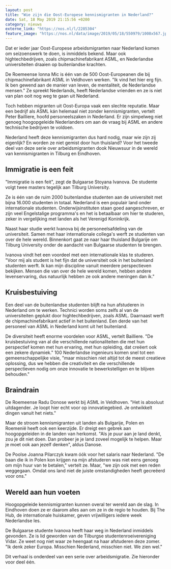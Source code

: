 ```yaml
---
layout: post
title: "Wie zijn die Oost-Europese kennismigranten in Nederland?"
date: Sat, 18 May 2019 21:15:56 +0200
category: nieuws
externe_link: "https://nos.nl/l/2285304"
feature_image: "https://nos.nl/data/image/2019/05/18/550979/1008x567.jpg"
---
```


<p>Dat er ieder jaar Oost-Europese arbeidsmigranten naar Nederland komen om seizoenswerk te doen, is inmiddels bekend. Maar ook hightechbedrijven, zoals chipmachinefabrikant ASML, en Nederlandse universiteiten draaien op buitenlandse krachten.</p>
<p>De Roemeense Ionna Mic is één van de 500 Oost-Europeanen die bij chipmachinefabrikant ASML in Veldhoven werken. "Ik vind het hier erg fijn. Ik ben gewend aan de manier van leven, de mentaliteit, de Nederlandse mensen." Ze spreekt Nederlands, heeft Nederlandse vrienden en ze is niet van plan ooit nog weg te gaan uit Nederland.</p>
<p>Toch hebben migranten uit Oost-Europa vaak een slechte reputatie. Maar een bedrijf als ASML kán helemaal niet zonder kennismigranten, vertelt Peter Bailliere, hoofd personeelszaken in Nederland. Er zijn simpelweg niet genoeg hoogopgeleide Nederlanders om aan de vraag bij ASML en andere technische bedrijven te voldoen.</p>
<p>Nederland heeft deze kennismigranten dus hard nodig, maar wie zijn zij eigenlijk? En worden ze niet gemist door hun thuisland? Voor het tweede deel van deze serie over arbeidsmigranten dook Nieuwsuur in de wereld van kennismigranten in Tilburg en Eindhoven.</p>
<h2>Immigratie is een feit</h2>
<p>"Immigratie is een feit", zegt de Bulgaarse Stoyana Ivanova. De studente volgt twee masters tegelijk aan Tilburg University.</p>
<p>Ze is één van de ruim 2000 buitenlandse studenten aan de universiteit met bijna 16.000 studenten in totaal. Nederland is een populair land onder internationale studenten. Onderwijsinstituten staan goed aangeschreven, er zijn veel Engelstalige programma's en het is betaalbaar om hier te studeren, zeker in vergelijking met landen als het Verenigd Koninkrijk.</p>
<p>Naast haar studie werkt Ivanova bij de personeelsafdeling van de universiteit. Samen met haar internationale collega's werft ze studenten van over de hele wereld. Binnenkort gaat ze naar haar thuisland Bulgarije om Tilburg University onder de aandacht van Bulgaarse studenten te brengen.</p>
<p>Ivanova vindt het een voordeel met een internationale klas te studeren. "Voor mij als student is het fijn dat de universiteit ook in het buitenland studenten werft. Ik kan mijn discipline vanuit meerdere perspectieven bekijken. Mensen die van over de hele wereld komen, hebben andere levenservaring, dus natuurlijk hebben ze ook andere meningen dan ik."</p>
<h2>Kruisbestuiving</h2>
<p>Een deel van de buitenlandse studenten blijft na hun afstuderen in Nederland om te werken. Technici worden soms zelfs al van de universiteiten geplukt door hightechbedrijven, zoals ASML. Daarnaast werft de chipmachinefabrikant actief in het buitenland. Een derde van het personeel van ASML in Nederland komt uit het buitenland.</p>
<p>De diversiteit heeft enorme voordelen voor ASML, vertelt Bailliere. "De kruisbestuiving van al die verschillende nationaliteiten die met hun perspectief komen met hun ervaring, met hun opleiding, dat creëert ook een zekere dynamiek." 100 Nederlandse ingenieurs komen snel tot een gemeenschappelijke visie, "maar misschien niet altijd tot de meest creatieve oplossing, dus we hebben die creativiteit en die verschillende perspectieven nodig om onze innovatie te bewerkstelligen en te blijven behouden."</p>
<h2>Braindrain</h2>
<p>De Roemeense Radu Donose werkt bij ASML in Veldhoven. "Het is absoluut uitdagender. Je loopt hier echt voor op innovatiegebied. Je ontwikkelt dingen vanuit het niets."</p>
<p>Maar de stroom kennismigranten uit landen als Bulgarije, Polen en Roemenië heeft ook een keerzijde. Er dreigt een gebrek aan hoogopgeleiden in de landen van herkomst. "Als je puur aan je land denkt, zou je dit niet doen. Dan probeer je je land zoveel mogelijk te helpen. Maar je moet ook aan jezelf denken", aldus Danose. </p>
<p>De Poolse Joanna Pilarczyk kwam óók voor het salaris naar Nederland. "De baan die ik in Polen kon krijgen na mijn afstuderen was niet eens genoeg om mijn huur van te betalen," vertelt ze. Maar, "we zijn ook met een reden weggegaan. Omdat ons land niet de juiste omstandigheden heeft gecreëerd voor ons."</p>
<h2>Wereld aan hun voeten</h2>
<p>Hoogopgeleide kennismigranten kunnen overal ter wereld aan de slag. In Eindhoven doen ze er daarom alles aan om ze in de regio te houden. Bij The Hub, de internationale huiskamer, geven vrijwilligers iedere week Nederlandse les.</p>
<p>De Bulgaarse studente Ivanova heeft haar weg in Nederland inmiddels gevonden. Ze is lid geworden van de Tilburgse studentenroeivereniging Vidar. Ze weet nog niet waar ze heengaat na haar afstuderen deze zomer. "Ik denk zeker Europa. Misschien Nederland, misschien niet. We zien wel."</p>
<p>Dit verhaal is onderdeel van een serie over arbeidsmigratie. Zie hieronder voor deel één.</p>
